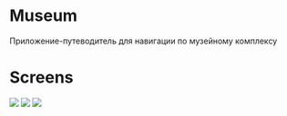 # Museum
Приложение-путеводитель для навигации по музейному комплексу


# Screens
<img src="https:/github.com/half-a-peach/Museum/src/1.png">
<img src="https:/github.com/half-a-peach/Museum/src/2.png">
<img src="https:/github.com/half-a-peach/Museum/src/3.png">

